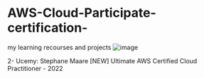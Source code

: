 # AWS-Cloud-Participate-certification-
my learning recourses and projects
![image](https://user-images.githubusercontent.com/81693689/185606624-e7054404-4cbb-4655-8ac8-773d2543153d.png)


2- Ucemy: Stephane Maare [NEW] Ultimate AWS Certified Cloud Practitioner - 2022 
